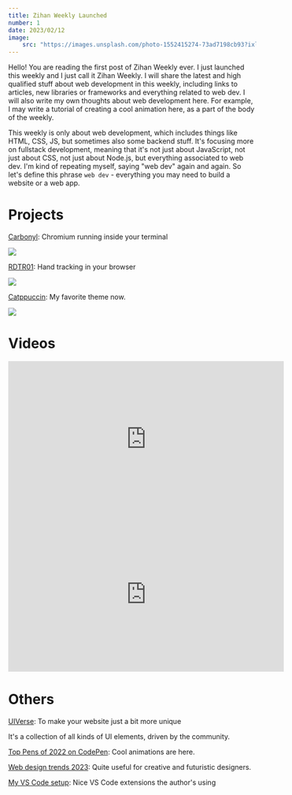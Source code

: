 ```yaml
---
title: Zihan Weekly Launched
number: 1
date: 2023/02/12
image:
    src: "https://images.unsplash.com/photo-1552415274-73ad7198cb93?ixlib=rb-4.0.3&ixid=MnwxMjA3fDB8MHxwaG90by1wYWdlfHx8fGVufDB8fHx8&auto=format&fit=crop&w=2534&q=80"
---
```


Hello! You are reading the first post of Zihan Weekly ever. I just launched this weekly and I just call it Zihan Weekly. I will share the latest and high qualified stuff about web development in this weekly, including links to articles, new libraries or frameworks and everything related to web dev. I will also write my own thoughts about web development here. For example, I may write a tutorial of creating a cool animation here, as a part of the body of the weekly.

This weekly is only about web development, which includes things like HTML, CSS, JS, but sometimes also some backend stuff. It's focusing more on fullstack development, meaning that it's not just about JavaScript, not just about CSS, not just about Node.js, but everything associated to web dev. I'm kind of repeating myself, saying "web dev" again and again. So let's define this phrase `web dev` - everything you may need to build a website or a web app.

# Projects

[Carbonyl](https://github.com/fathyb/carbonyl): Chromium running inside your terminal

![](/img/carbonyl.webp)

[RDTR01](https://rdtr01.xl.digital/): Hand tracking in your browser

![](/img/handtracking.png)

[Catppuccin](https://github.com/catppuccin): My favorite theme now.

![](https://raw.githubusercontent.com/catppuccin/catppuccin/main/assets/palette/demo.png)

# Videos

<iframe width="560" height="315" src="https://www.youtube.com/embed/hubQQ3F337A" title="YouTube video player" frameborder="0" allow="accelerometer; autoplay; clipboard-write; encrypted-media; gyroscope; picture-in-picture; web-share" allowfullscreen></iframe>

<iframe width="560" height="315" src="https://www.youtube.com/embed/dJWJ0hCAkAI" title="YouTube video player" frameborder="0" allow="accelerometer; autoplay; clipboard-write; encrypted-media; gyroscope; picture-in-picture; web-share" allowfullscreen></iframe>

# Others

[UIVerse](https://uiverse.io/): To make your website just a bit more unique

It's a collection of all kinds of UI elements, driven by the community.

[Top Pens of 2022 on CodePen](https://codepen.io/2022/popular/pens/): Cool animations are here.

[Web design trends 2023](https://redstapler.co/web-design-trends-2023/): Quite useful for creative and futuristic designers.

[My VS Code setup](https://dev.to/j471n/my-vs-code-setup-971): Nice VS Code extensions the author's using
